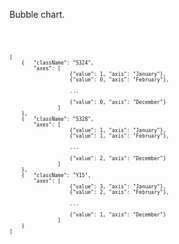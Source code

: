 Bubble chart.

<br />
<br />

<pre style="font-size: 8px;">
[
    {   "className": "S324", 
        "axes": [
                    {"value": 1, "axis": "January"}, 
                    {"value": 0, "axis": "February"}, 

                    ...

                    {"value": 0, "axis": "December"}
                ]
    },
    {   "className": "S328", 
        "axes": [
                    {"value": 1, "axis": "January"}, 
                    {"value": 1, "axis": "February"}, 

                    ...

                    {"value": 2, "axis": "December"}
                ]
    },
    {   "className": "Y15", 
        "axes": [
                    {"value": 3, "axis": "January"}, 
                    {"value": 2, "axis": "February"}, 

                    ...

                    {"value": 1, "axis": "December"}
                ]
    }
]
</pre>


